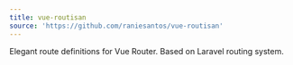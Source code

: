 ```yaml
---
title: vue-routisan
source: 'https://github.com/raniesantos/vue-routisan'
---
```

Elegant route definitions for Vue Router. Based on Laravel routing system.
